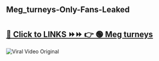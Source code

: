 
 ## Meg_turneys-Only-Fans-Leaked

# <h2><a href="https://clipsfans.com/Meg_turneys&ref=git">🔗 Click to LINKS ⏩⏩ 👉 🟢 Meg turneys </a></h2>

<a href="https://clipsfans.com/Meg_turneys&ref=git" rel="nofollow" data-target="animated-image.originalLink"><img src="https://i.ibb.co.com/xMMVF88/686577567.gif" alt="Viral Video Original" style="max-width: 100%; display: inline-block;" data-target="animated-image.originalImage"></a>
